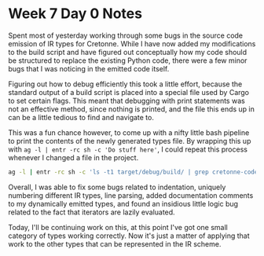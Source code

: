# Week 7 Day 0 Notes

Spent most of yesterday working through some bugs in the source code emission
of IR types for Cretonne. While I have now added my modifications to the build
script and have figured out conceptually how my code should be structured to
replace the existing Python code, there were a few minor bugs that I was
noticing in the emitted code itself.

Figuring out how to debug efficiently this took a little effort, because the
standard output of a build script is placed into a special file used by Cargo
to set certain flags. This meant that debugging with print statements was not
an effective method, since nothing is printed, and the file this ends up in
can be a little tedious to find and navigate to.

This was a fun chance however, to come up with a nifty little bash pipeline to
print the contents of the newly generated types file. By wrapping this up with
`ag -l | entr -rc sh -c 'Do stuff here'`, I could repeat this process whenever
I changed a file in the project.

```sh
ag -l | entr -rc sh -c 'ls -t1 target/debug/build/ | grep cretonne-codegen | head -n 1 | xargs -I {} cat target/debug/build/{}/out/new_types.rs'
```

Overall, I was able to fix some bugs related to indentation, uniquely
numbering different IR types, line parsing, added documentation comments to my
dynamically emitted types, and found an insidious little logic bug related to
the fact that iterators are lazily evaluated.

Today, I'll be continuing work on this, at this point I've got one small
category of types working correctly. Now it's just a matter of applying that
work to the other types that can be represented in the IR scheme.

